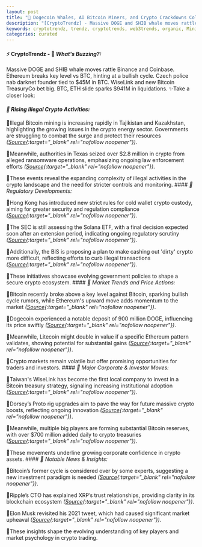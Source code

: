```yaml
---
layout: post
title: "🌇 Dogecoin Whales, AI Bitcoin Miners, and Crypto Crackdowns Collide"
description: "[CryptoTrendz] - Massive DOGE and SHIB whale moves rattle Binance and Coinbase. Ethereum breaks key level vs BTC, hinting at a bullish cycle. Czech police nab darknet founder tied to $45M in BTC. WiseLink and new Bitcoin TreasuryCo bet big. BTC, ETH slide sparks $941M in liquidations."
keywords: cryptotrendz, trendz, cryptotrends, web3trends, organic, Mining, XRP, Binance, crypto, AI, Dogecoin, Bitcoin, Market, Stablecoin, CTO, DOGE, Ukraine, Tajikistan, Ethereum, Musk
categories: curated
---
```


#### ⚡ CryptoTrendz - 📌 *What's Buzzing?:*

Massive DOGE and SHIB whale moves rattle Binance and Coinbase. Ethereum breaks key level vs BTC, hinting at a bullish cycle. Czech police nab darknet founder tied to $45M in BTC. WiseLink and new Bitcoin TreasuryCo bet big. BTC, ETH slide sparks $941M in liquidations. ✨Take a closer look:


#### *🔖  Rising Illegal Crypto Activities:*  

🔹Illegal Bitcoin mining is increasing rapidly in Tajikistan and Kazakhstan, highlighting the growing issues in the crypto energy sector. Governments are struggling to combat the surge and protect their resources *([Source](https://s.avyag.com/srzc){:target="_blank" rel="nofollow noopener"})*.  

🔹Meanwhile, authorities in Texas seized over $2.8 million in crypto from alleged ransomware operations, emphasizing ongoing law enforcement efforts *([Source](https://s.avyag.com/wvkm){:target="_blank" rel="nofollow noopener"})*.  

🔹These events reveal the expanding complexity of illegal activities in the crypto landscape and the need for stricter controls and monitoring. #### *🔖  Regulatory Developments:*  

🔹Hong Kong has introduced new strict rules for cold wallet crypto custody, aiming for greater security and regulation compliance *([Source](https://s.avyag.com/mt7f){:target="_blank" rel="nofollow noopener"})*.  

🔹The SEC is still assessing the Solana ETF, with a final decision expected soon after an extension period, indicating ongoing regulatory scrutiny *([Source](https://s.avyag.com/7gsh){:target="_blank" rel="nofollow noopener"})*.  

🔹Additionally, the BIS is proposing a plan to make cashing out 'dirty' crypto more difficult, reflecting efforts to curb illegal transactions *([Source](https://s.avyag.com/buhk){:target="_blank" rel="nofollow noopener"})*.  

🔹These initiatives showcase evolving government policies to shape a secure crypto ecosystem. #### *🔖  Market Trends and Price Actions:*  

🔹Bitcoin recently broke above a key level against Bitcoin, sparking bullish cycle rumors, while Ethereum's upward move adds momentum to the market *([Source](https://s.avyag.com/ujfs){:target="_blank" rel="nofollow noopener"})*.  

🔹Dogecoin experienced a notable deposit of 900 million DOGE, influencing its price swiftly *([Source](https://s.avyag.com/s1v9){:target="_blank" rel="nofollow noopener"})*.  

🔹Meanwhile, Litecoin might double in value if a specific Ethereum pattern validates, showing potential for substantial gains *([Source](https://s.avyag.com/dnd9){:target="_blank" rel="nofollow noopener"})*.  

🔹Crypto markets remain volatile but offer promising opportunities for traders and investors. #### *🔖  Major Corporate & Investor Moves:*  

🔹Taiwan's WiseLink has become the first local company to invest in a Bitcoin treasury strategy, signaling increasing institutional adoption *([Source](https://s.avyag.com/a6iw){:target="_blank" rel="nofollow noopener"})*.  

🔹Dorsey’s Proto rig upgrades aim to pave the way for future massive crypto boosts, reflecting ongoing innovation *([Source](https://s.avyag.com/mwlb){:target="_blank" rel="nofollow noopener"})*.  

🔹Meanwhile, multiple big players are forming substantial Bitcoin reserves, with over $700 million added daily to crypto treasuries *([Source](https://s.avyag.com/s7oy){:target="_blank" rel="nofollow noopener"})*.  

🔹These movements underline growing corporate confidence in crypto assets. #### *🔖  Notable News & Insights:*  

🔹Bitcoin’s former cycle is considered over by some experts, suggesting a new investment paradigm is needed *([Source](https://s.avyag.com/xsm6){:target="_blank" rel="nofollow noopener"})*.  

🔹Ripple’s CTO has explained XRP’s trust relationships, providing clarity in its blockchain ecosystem *([Source](https://s.avyag.com/i33n){:target="_blank" rel="nofollow noopener"})*.  

🔹Elon Musk revisited his 2021 tweet, which had caused significant market upheaval *([Source](https://s.avyag.com/q0vj){:target="_blank" rel="nofollow noopener"})*.  

🔹These insights shape the evolving understanding of key players and market psychology in crypto trading.